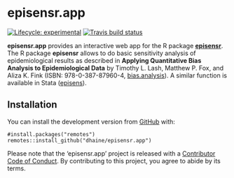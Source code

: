
<!-- README.md is generated from README.Rmd. Please edit that file -->

# episensr.app

<!-- badges: start -->

[![Lifecycle:
experimental](https://img.shields.io/badge/lifecycle-experimental-orange.svg)](https://www.tidyverse.org/lifecycle/#experimental)
[![Travis build
status](https://travis-ci.org/dhaine/episensr.app.svg?branch=master)](https://travis-ci.org/dhaine/episensr.app)
<!-- badges: end -->

**episensr.app** provides an interactive web app for the R package
[**episensr**](https://cran.r-project.org/package=episensr). The R
package **episensr** allows to do basic sensitivity analysis of
epidemiological results as described in **Applying Quantitative Bias
Analysis to Epidemiological Data** by Timothy L. Lash, Matthew P. Fox,
and Aliza K. Fink (ISBN: 978-0-387-87960-4,
[bias.analysis](https://sites.google.com/site/biasanalysis/)). A similar
function is available in Stata
([episens](http://ideas.repec.org/c/boc/bocode/s456792.html)).

## Installation

You can install the development version from
[GitHub](https://github.com/dhaine/episensr.app) with:

``` r{eval=false}
#install.packages("remotes")
remotes::install_github("dhaine/episensr.app")
```

Please note that the ‘episensr.app’ project is released with a
[Contributor Code of Conduct](CODE_OF_CONDUCT.md). By contributing to
this project, you agree to abide by its terms.
